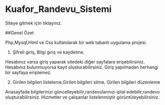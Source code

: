 # Kuafor_Randevu_Sistemi

Siteye gitmek için tıklayınız.

##Genel Özet

Php,Mysql,Html ve Css kullanılarak bir web tabanlı uygulama projesi.


1) Şifreli giriş, Bilgi giriş ve kaydetme.

Hesabınız varsa giriş yaparak sitedeki diğer sayfalara erişebilirsiniz. Hesabınız bulunmuyorsa kayıt olusturabilirsiniz. Giriş yapılmadan herhangi bir sayfaya erişilemez.

2) Girilen bilgileri listeleme,Girilen bilgileri silme, Girilen bilgileri düzenleme

Anasayfada bilgilerinizi güncelleyebilir,randevularınızı iptal edebilir,randevu oluşturabilirsiniz. Hizmetler ve çalışanlar listelenmiştir görüntüleyebilirsiniz.
